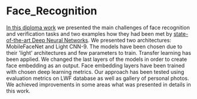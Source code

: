 # Face_Recognition

[In this diploma work](https://github.com/HannaDGit/Face_Recognition/blob/master/dnn_Rozpoznawanie_twarzy_z_wykorzystaniem_wsp%C3%B3%C5%82czesnych_architektur_g%C5%82%C4%99bokich_sieci_neuronowych.pdf)
we presented the main challenges of face recognition and verification
tasks and two examples how they had been met by [state-of-the-art Deep Neural Networks](https://github.com/HannaDGit/Face_Recognition/blob/master/7_Appendix_1_Models_Validation.ipynb). We
presented two architectures: MobileFaceNet and Light CNN-9. The models have been chosen
due to their 'light' architectures and few parameters to train. Transfer learning has been applied.
We changed the last layers of the models in order to create face embedding as an output. Face
embedding layers have been trained with chosen deep learning metrics. Our approach has been
tested using evaluation metrics on LWF database as well as gallery of personal photos. We
achieved improvements in some areas what was presented in details in this work.
